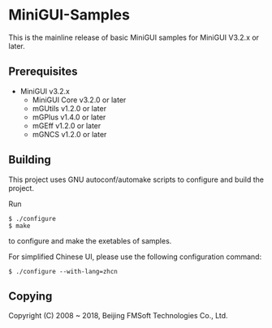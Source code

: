 # MiniGUI-Samples

This is the mainline release of basic MiniGUI samples for MiniGUI V3.2.x or later.

## Prerequisites

  * MiniGUI v3.2.x 
    * MiniGUI Core v3.2.0 or later
    * mGUtils v1.2.0 or later
    * mGPlus v1.4.0 or later
    * mGEff v1.2.0 or later
    * mGNCS v1.2.0 or later

## Building

This project uses GNU autoconf/automake scripts to configure and build the project.

Run

	$ ./configure
	$ make

to configure and make the exetables of samples.

For simplified Chinese UI, please use the following configuration command:

	$ ./configure --with-lang=zhcn

## Copying

Copyright (C) 2008 ~ 2018, Beijing FMSoft Technologies Co., Ltd.

